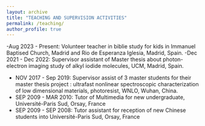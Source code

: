```yaml
---
layout: archive
title: "TEACHING AND SUPERVISION ACTIVITIES"
permalink: /teaching/
author_profile: true
---
```


-Aug 2023 - Present:  Volunteer teacher in biblie study for kids in Immanuel Baptised Church, Madrid and Rio de Esperanza Iglesia, Madrid, Spain. 
-Dec 2021 - Dec 2022:  Supervisor assistant of Master thesis about photon-electron imaging study of alkyl iodide molecules, UCM, Madrid, Spain. 
- NOV 2017 - Sep 2019:  Supervisor assist of 3 master students for their master thesis project : ultrafast nonlinear spectroscopic characterization of low dimensional materials, photoresist, WNLO, Wuhan, China.
- SEP 2009 - MAR 2010:  Tutor of Multimedia for new undergraduate, Université-Paris Sud, Orsay, France
- SEP 2009 - SEP 2008:   Tutor assistant for reception of new Chinese students into Université-Paris Sud, Orsay, France
